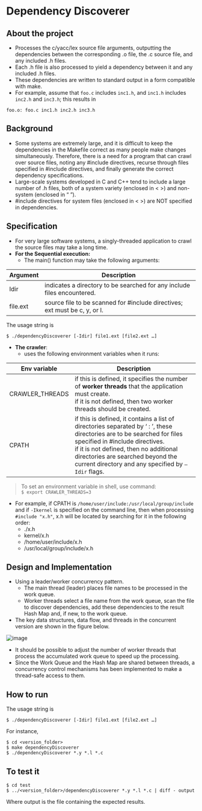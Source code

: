 # Dependency Discoverer

## About the project

- Processes the c/yacc/lex source file arguments, outputting the dependencies between the corresponding .o file, the .c source file, and any included .h files.
- Each .h file is also processed to yield a dependency between it and any included .h files.
- These dependencies are written to standard output in a form compatible with make.
- For example, assume that `foo.c` includes `inc1.h`, and `inc1.h` includes `inc2.h` and `inc3.h`; this results in

```
foo.o: foo.c inc1.h inc2.h inc3.h
```

## Background

- Some systems are extremely large, and it is difficult to keep the dependencies in the Makefile correct as many people make changes simultaneously. Therefore, there is a need for a program that can crawl over source files, noting any #include directives, recurse through files specified in #include directives, and finally generate the correct dependency specifications.
- Large-scale systems developed in C and C++ tend to include a large number of .h files, both of a system variety (enclosed in < >) and non-system (enclosed in “ ”).
- #include directives for system files (enclosed in < >) are NOT specified in dependencies.

## Specification

- For very large software systems, a singly-threaded application to crawl the source files may take a long time.
- **For the Sequential execution:**
  - The main() function may take the following arguments:

| Argument      | Description |
| -----------   | ----------- |
| Idir          | indicates a directory to be searched for any include files encountered.        |
| file.ext      | source file to be scanned for #include directives; ext must be c, y, or l.        |

The usage string is
```
$ ./dependencyDiscoverer [-Idir] file1.ext [file2.ext …]
```

- **The crawler**:
  -  uses the following environment variables when it runs:

| Env variable      | Description |
| -----------   | ----------- |
| CRAWLER_THREADS | if this is defined, it specifies the number of **worker threads** that the application must create. </br> if it is not defined, then two worker threads should be created. |
| CPATH | if this is defined, it contains a list of directories separated by ‘ : ’, these directories are to be searched for files specified in #include directives. </br> if it is not defined, then no additional directories are searched beyond the current directory and any specified by `–Idir` flags. |

> To set an environment variable in shell, use command: </br> `$ export CRAWLER_THREADS=3`

  - For example, if CPATH is `/home/user/include:/usr/local/group/include` and 
if `-Ikernel` is specified on the command line, then when processing
		`#include "x.h"`, x.h will be located by searching for it in the following order:
    - ./x.h
    - kernel/x.h
    - /home/user/include/x.h
    - /usr/local/group/include/x.h

## Design and Implementation

- Using a leader/worker concurrency pattern.
  - The main thread (leader) places file names to be processed in the work queue.
  - Worker threads select a file name from the work queue, scan the file to discover dependencies, add these dependencies to the result Hash Map and, if new, to the work queue.
- The key data structures, data flow, and threads in the concurrent version are shown in the figure below.

![image](https://user-images.githubusercontent.com/92950538/201767132-a717db1b-ceea-4e8f-a354-dc08e6a93342.png)


- It should be possible to adjust the number of worker threads that process the accumulated work queue to speed up the processing.
- Since the Work Queue and the Hash Map are shared between threads, a concurrency control mechanisms has been implemented to make a thread-safe access to them.

## How to run
The usage string is
```
$ ./dependencyDiscoverer [-Idir] file1.ext [file2.ext …]
```

For instance,
```
$ cd <version_folder>
$ make dependencyDiscoverer
$ ./dependencyDiscoverer *.y *.l *.c
```

## To test it

```
$ cd test
$ ../<version_folder>/dependencyDiscoverer *.y *.l *.c | diff - output
```
Where output is the file containing the expected results.
